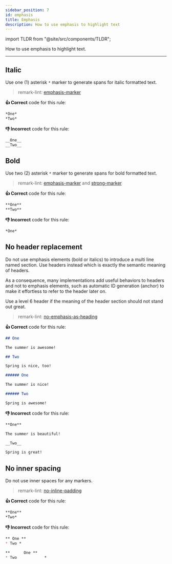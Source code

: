 ```yaml
---
sidebar_position: 7
id: emphasis
title: Emphasis
description: How to use emphasis to highlight text
---
```


import TLDR from "@site/src/components/TLDR";

<TLDR>

How to use emphasis to highlight text.

</TLDR>

---

## Italic

Use one (1) asterisk `*` marker to generate spans for italic formatted text.

> remark-lint: [emphasis-marker](https://github.com/remarkjs/remark-lint/tree/master/packages/remark-lint-emphasis-marker "Lint to remarkjs docs")

**:thumbsup: Correct** code for this rule:

```markdown
*One*
*Two*
```

**:thumbsdown: Incorrect** code for this rule:

```markdown
__One__
__Two__
```

## Bold

Use two (2) asterisk `*` marker to generate spans for bold formatted text.

<!--lint disable-->

> remark-lint: [emphasis-marker](https://github.com/remarkjs/remark-lint/tree/master/packages/remark-lint-emphasis-marker "Link to remarkjs docs") and [strong-marker](https://github.com/remarkjs/remark-lint/tree/master/packages/remark-lint-strong-marker "Lint to remarkjs docs")

<!--lint enable-->

**:thumbsup: Correct** code for this rule:

```markdown
**One**
**Two**
```

**:thumbsdown: Incorrect** code for this rule:

```markdown
*One*
```

## No header replacement

Do not use emphasis elements (bold or italics) to introduce a multi line named section.
Use headers instead which is exactly the semantic meaning of headers.

As a consequence, many implementations add useful behaviors to headers and not to emphasis elements, such as automatic ID generation (anchor)
to make it effortless to refer to the header later on.

Use a level 6 header if the meaning of the header section should not stand out great.

> remark-lint: [no-emphasis-as-heading](https://github.com/remarkjs/remark-lint/tree/master/packages/remark-lint-no-emphasis-as-heading "Lint to remarkjs docs")

**:thumbsup: Correct** code for this rule:

```markdown
## One

The summer is awesome!

## Two

Spring is nice, too!
````

```markdown
###### One

The summer is nice!

###### Two

Spring is awesome!
```

**:thumbsdown: Incorrect** code for this rule:

```markdown
**One**

The summer is beautiful!

__Two__

Spring is great!
```

## No inner spacing

Do not use inner spaces for any markers.

> remark-lint: [no-inline-padding](https://github.com/remarkjs/remark-lint/tree/master/packages/remark-lint-no-inline-padding "Link to remarkjs docs")

**:thumbsup: Correct** code for this rule:

```markdown
**One**
*Two*
```

**:thumbsdown: Incorrect** code for this rule:

```markdown
** One **
* Two *
```

```markdown
**      One **
* Two            *
```
